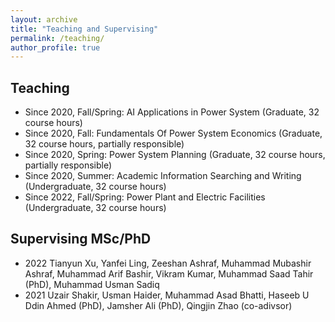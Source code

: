 ```yaml
---
layout: archive
title: "Teaching and Supervising"
permalink: /teaching/
author_profile: true
---
```


## Teaching

- Since 2020, Fall/Spring: AI Applications in Power System (Graduate, 32 course hours)
- Since 2020, Fall: Fundamentals Of Power System Economics (Graduate, 32 course hours, partially responsible)
- Since 2020, Spring: Power System Planning (Graduate, 32 course hours, partially responsible)
- Since 2020, Summer: Academic Information Searching and Writing (Undergraduate, 32 course hours)
- Since 2022, Fall/Spring: Power Plant and Electric Facilities (Undergraduate, 32 course hours)

## Supervising MSc/PhD

- 2022 Tianyun Xu, Yanfei Ling, Zeeshan Ashraf, Muhammad Mubashir Ashraf, Muhammad Arif Bashir, Vikram Kumar, Muhammad Saad Tahir (PhD), Muhammad Usman Sadiq
- 2021 Uzair Shakir, Usman Haider, Muhammad Asad Bhatti, Haseeb U Ddin Ahmed (PhD), Jamsher Ali (PhD), Qingjin Zhao (co-adivsor)

